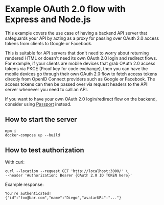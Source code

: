 # Example OAuth 2.0 flow with Express and Node.js
This example covers the use case of having a backend API server that safeguards your API by acting as a proxy for
passing over OAuth 2.0 access tokens from clients to Google or Facebook.

This is suitable for API servers that don't need to worry about returning rendered HTML or doesn't need its own OAuth 2.0 login and redirect flows.
For example, if your clients are mobile devices that grab OAuth 2.0 access tokens via PKCE (Proof key for code exchange), then you can
have the mobile devices go through their own OAuth 2.0 flow to fetch access tokens directly from OpenID Connect providers such as Google or Facebook.
The access tokens can then be passed over via request headers to the API server whenever you need to call an API.

If you want to have your own OAuth 2.0 login/redirect flow on the backend, consider using [Passport](
http://www.passportjs.org/) instead.


## How to start the server
    npm i
    docker-compose up --build

## How to test authorization

With curl:
```
curl --location --request GET 'http://localhost:3000/' \
--header 'Authorization: Bearer {OAuth 2.0 ID TOKEN here}'
```

Example response:
```
You're authenticated!
{"id":"foo@bar.com","name":"Diego","avatarURL":"..."}
```


